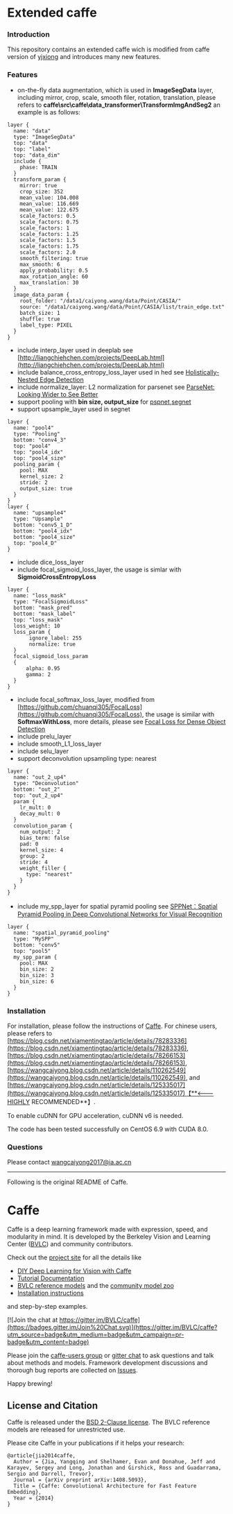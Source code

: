 # Extended caffe 

### Introduction
This repository contains an extended caffe wich is modified from caffe version of [yjxiong](https://github.com/yjxiong/caffe/tree/mem) and introduces many new features.   

### Features
-  on-the-fly data augmentation, which is used in **ImageSegData** layer, including mirror, crop, scale, smooth filer, rotation, translation, please refers to **caffe\src\caffe\data_transformer\TransformImgAndSeg2**
an example is as follows:
```
layer {
  name: "data"
  type: "ImageSegData"
  top: "data"
  top: "label"
  top: "data_dim"
  include {
    phase: TRAIN
  }
  transform_param {
    mirror: true
    crop_size: 352
    mean_value: 104.008
    mean_value: 116.669
    mean_value: 122.675
    scale_factors: 0.5
    scale_factors: 0.75
    scale_factors: 1
    scale_factors: 1.25
    scale_factors: 1.5
    scale_factors: 1.75
    scale_factors: 2.0
	smooth_filtering: true
	max_smooth: 6
	apply_probability: 0.5
	max_rotation_angle: 60
	max_translation: 30
  }
  image_data_param {
    root_folder: "/data1/caiyong.wang/data/Point/CASIA/"
    source: "/data1/caiyong.wang/data/Point/CASIA/list/train_edge.txt"
    batch_size: 1
    shuffle: true
    label_type: PIXEL
  }
}
```
- include interp_layer used in deeplab
see  [http://liangchiehchen.com/projects/DeepLab.html](http://liangchiehchen.com/projects/DeepLab.html)
- include balance_cross_entropy_loss_layer used in hed
see [Holistically-Nested Edge Detection](https://github.com/s9xie/hed)
- include normalize_layer: L2 normalization for parsenet
see [ParseNet: Looking Wider to See Better](https://arxiv.org/abs/1506.04579)
- support pooling with **bin size, output_size** for [pspnet](https://github.com/hszhao/PSPNet),[segnet](http://mi.eng.cam.ac.uk/projects/segnet/)
- support upsample_layer used in segnet
````
layer {
  name: "pool4"
  type: "Pooling"
  bottom: "conv4_3"
  top: "pool4"
  top: "pool4_idx"
  top: "pool4_size"
  pooling_param {
    pool: MAX
    kernel_size: 2
    stride: 2
	output_size: true
  }
}
layer {
  name: "upsample4"
  type: "Upsample"
  bottom: "conv5_1_D"
  bottom: "pool4_idx"
  bottom: "pool4_size"
  top: "pool4_D"
}
```` 
- include dice_loss_layer
- include focal_sigmoid_loss_layer, the usage is simlar with **SigmoidCrossEntropyLoss** 
```
layer {
  name: "loss_mask"
  type: "FocalSigmoidLoss"
  bottom: "mask_pred"
  bottom: "mask_label"
  top: "loss_mask"
  loss_weight: 10
  loss_param {
       ignore_label: 255
	   normalize: true
  }
  focal_sigmoid_loss_param
  {
	  alpha: 0.95
      gamma: 2
  }
}
```
- include focal_softmax_loss_layer, modified from [https://github.com/chuanqi305/FocalLoss](https://github.com/chuanqi305/FocalLoss), the usage is similar with 
**SoftmaxWithLoss**, more details, please see [Focal Loss for Dense Object Detection](https://arxiv.org/abs/1708.02002)
- include prelu_layer
- include smooth_L1_loss_layer
- include selu_layer
- support deconvolution upsampling type: nearest
````
layer {
  name: "out_2_up4"
  type: "Deconvolution"
  bottom: "out_2"
  top: "out_2_up4"
  param {
    lr_mult: 0
    decay_mult: 0
  }
  convolution_param {
    num_output: 2
    bias_term: false
    pad: 0
    kernel_size: 4
    group: 2
    stride: 4
    weight_filler {
      type: "nearest"
    }
  }
}
````
- include my_spp_layer  for  spatial pyramid pooling
see [SPPNet：Spatial Pyramid Pooling in Deep Convolutional Networks for Visual Recognition](https://arxiv.org/abs/1406.4729)
```
layer {
  name: "spatial_pyramid_pooling"
  type: "MySPP"
  bottom: "conv5"
  top: "pool5"
  my_spp_param {
    pool: MAX
    bin_size: 2  
	bin_size: 3 
    bin_size: 6 
  }
} 
````
### Installation 

For installation, please follow the instructions of [Caffe](https://github.com/BVLC/caffe).
For chinese users, please refers to [https://blog.csdn.net/xiamentingtao/article/details/78283336](https://blog.csdn.net/xiamentingtao/article/details/78283336),
 [https://blog.csdn.net/xiamentingtao/article/details/78266153](https://blog.csdn.net/xiamentingtao/article/details/78266153), [https://wangcaiyong.blog.csdn.net/article/details/110262549](https://wangcaiyong.blog.csdn.net/article/details/110262549), and 
[https://wangcaiyong.blog.csdn.net/article/details/125335017](https://wangcaiyong.blog.csdn.net/article/details/125335017)【**<---HIGHLY RECOMMENDED**】.

 To enable cuDNN for GPU acceleration, cuDNN v6 is needed. 

The code has been tested successfully on CentOS 6.9  with CUDA 8.0.

### Questions
Please contact wangcaiyong2017@ia.ac.cn

----
Following is the original README of Caffe.

# Caffe

Caffe is a deep learning framework made with expression, speed, and modularity in mind.
It is developed by the Berkeley Vision and Learning Center ([BVLC](http://bvlc.eecs.berkeley.edu)) and community contributors.

Check out the [project site](http://caffe.berkeleyvision.org) for all the details like

- [DIY Deep Learning for Vision with Caffe](https://docs.google.com/presentation/d/1UeKXVgRvvxg9OUdh_UiC5G71UMscNPlvArsWER41PsU/edit#slide=id.p)
- [Tutorial Documentation](http://caffe.berkeleyvision.org/tutorial/)
- [BVLC reference models](http://caffe.berkeleyvision.org/model_zoo.html) and the [community model zoo](https://github.com/BVLC/caffe/wiki/Model-Zoo)
- [Installation instructions](http://caffe.berkeleyvision.org/installation.html)

and step-by-step examples.

[![Join the chat at https://gitter.im/BVLC/caffe](https://badges.gitter.im/Join%20Chat.svg)](https://gitter.im/BVLC/caffe?utm_source=badge&utm_medium=badge&utm_campaign=pr-badge&utm_content=badge)

Please join the [caffe-users group](https://groups.google.com/forum/#!forum/caffe-users) or [gitter chat](https://gitter.im/BVLC/caffe) to ask questions and talk about methods and models.
Framework development discussions and thorough bug reports are collected on [Issues](https://github.com/BVLC/caffe/issues).

Happy brewing!

## License and Citation

Caffe is released under the [BSD 2-Clause license](https://github.com/BVLC/caffe/blob/master/LICENSE).
The BVLC reference models are released for unrestricted use.

Please cite Caffe in your publications if it helps your research:

    @article{jia2014caffe,
      Author = {Jia, Yangqing and Shelhamer, Evan and Donahue, Jeff and Karayev, Sergey and Long, Jonathan and Girshick, Ross and Guadarrama, Sergio and Darrell, Trevor},
      Journal = {arXiv preprint arXiv:1408.5093},
      Title = {Caffe: Convolutional Architecture for Fast Feature Embedding},
      Year = {2014}
    }
